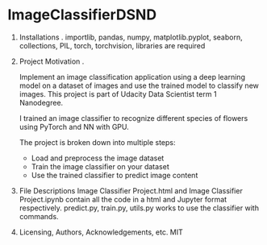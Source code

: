 # ImageClassifierDSND

1. Installations .
importlib, pandas, numpy, matplotlib.pyplot, seaborn, collections, PIL, torch, torchvision, libraries are required

2. Project Motivation .

    Implement an image classification application using a deep learning model on a dataset of images and use the trained model to classify    new images. This project is part of Udacity Data Scientist term 1 Nanodegree. 

    I trained an image classifier to recognize different species of flowers using PyTorch and NN with GPU. 

    The project is broken down into multiple steps:

      - Load and preprocess the image dataset
      - Train the image classifier on your dataset
      - Use the trained classifier to predict image content

3. File Descriptions
Image Classifier Project.html and Image Classifier Project.ipynb contain all the code in a html and Jupyter format respectively. 
predict.py, train.py, utils.py works to use the classifier with commands. 

4. Licensing, Authors, Acknowledgements, etc.
MIT
